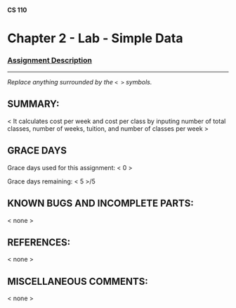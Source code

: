 #### CS 110
# Chapter 2 - Lab - Simple Data

### [Assignment Description](https://docs.google.com/document/d/1FEJtyCAl-Vev8L4LBngNbdDVhudky6W-SqmpRh4ngTI/edit?usp=sharing)

***

_Replace anything surrounded by the `< >` symbols._

## SUMMARY:
 < It calculates cost per week and cost per class by inputing number of total classes, number of weeks, tuition, and number of classes per week >

## GRACE DAYS
Grace days used for this assignment: < 0 >

Grace days remaining: < 5 >/5

## KNOWN BUGS AND INCOMPLETE PARTS:
 < none >

## REFERENCES:
 < none >

## MISCELLANEOUS COMMENTS:
 < none >
